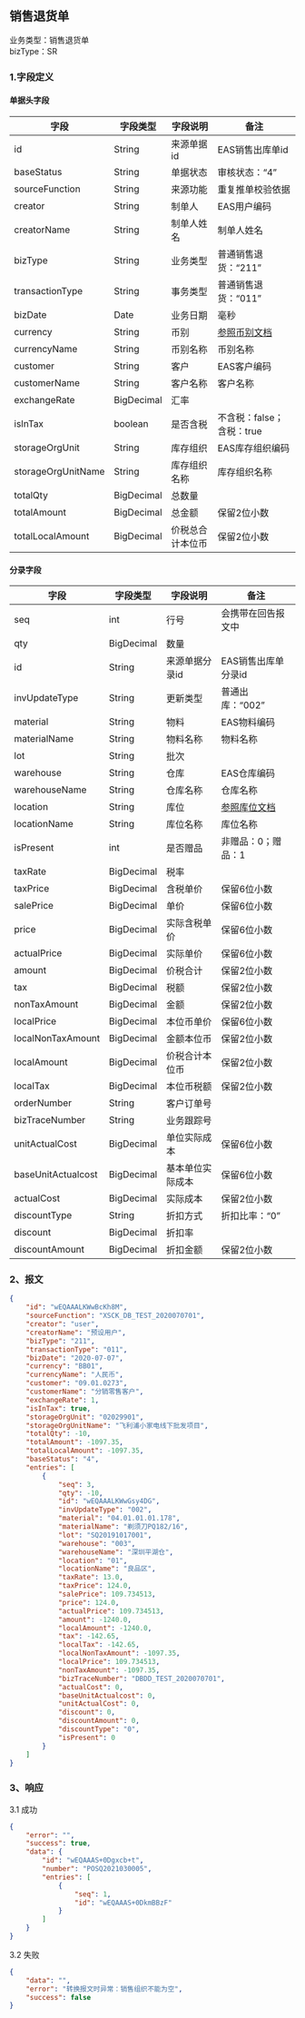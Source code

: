 ## <span id="SS">销售退货单</span>

业务类型：销售退货单<br>
bizType：SR<br>

### 1.字段定义
#### 单据头字段

| 字段             | 字段类型   | 字段说明         | 备注                                        |
| ---------------- | ---------- | ---------------- | ------------------------------------------- |
| id               | String     | 来源单据id       | EAS销售出库单id                             |
| baseStatus       | String     | 单据状态         | 审核状态：“4”                               |
| sourceFunction   | String     | 来源功能         | 重复推单校验依据                            |
| creator          | String     | 制单人           | EAS用户编码                                 |
| creatorName | String | 制单人姓名 | 制单人姓名 |
| bizType          | String     | 业务类型         | 普通销售退货：“211”                             |
| transactionType  | String     | 事务类型         | 普通销售退货：“011”                         |
| bizDate          | Date       | 业务日期         | 毫秒                                        |
| currency         | String     | 币别             | [参照币别文档](https://github.com/cthd2000/eas_proxy/blob/master/model/基础资料/币别.md) |
| currencyName | String  | 币别名称 | 币别名称 |
| customer         | String     | 客户             | EAS客户编码                                 |
| customerName | String  | 客户名称 | 客户名称 |
| exchangeRate     | BigDecimal | 汇率             |                                             |
| isInTax          | boolean    | 是否含税         | 不含税：false；含税：true                   |
| storageOrgUnit   | String     | 库存组织         | EAS库存组织编码                             |
| storageOrgUnitName | String | 库存组织名称 | 库存组织名称 |
| totalQty         | BigDecimal | 总数量           |                                             |
| totalAmount      | BigDecimal | 总金额           | 保留2位小数                                 |
| totalLocalAmount | BigDecimal | 价税总合计本位币 | 保留2位小数                                 |

#### 分录字段

| 字段               | 字段类型   | 字段说明         | 备注                                                         |
| ------------------ | ---------- | ---------------- | ------------------------------------------------------------ |
| seq                | int        | 行号             | 会携带在回告报文中                                           |
| qty                | BigDecimal | 数量             |                                                              |
| id                 | String     | 来源单据分录id   | EAS销售出库单分录id                                         |
| invUpdateType      | String     | 更新类型         | 普通出库：“002”                                              |
| material           | String     | 物料             | EAS物料编码                                                  |
| materialName | String | 物料名称 | 物料名称 |
| lot                | String     | 批次             |                                                              |
| warehouse          | String     | 仓库             | EAS仓库编码                                                  |
| warehouseName | String | 仓库名称 | 仓库名称 |
| location           | String     | 库位             | [参照库位文档](https://github.com/cthd2000/eas_proxy/blob/master/model/基础资料/库位.md) |
| locationName | String | 库位名称 | 库位名称 |
| isPresent          | int        | 是否赠品         | 非赠品：0；赠品：1                                           |
| taxRate            | BigDecimal | 税率             |                                                              |
| taxPrice           | BigDecimal | 含税单价         | 保留6位小数                                                  |
| salePrice          | BigDecimal | 单价             | 保留6位小数                                                  |
| price              | BigDecimal | 实际含税单价     | 保留6位小数                                                  |
| actualPrice        | BigDecimal | 实际单价         | 保留6位小数                                                  |
| amount             | BigDecimal | 价税合计         | 保留2位小数                                                  |
| tax                | BigDecimal | 税额             | 保留2位小数                                                  |
| nonTaxAmount       | BigDecimal | 金额             | 保留2位小数                                                  |
| localPrice         | BigDecimal | 本位币单价       | 保留6位小数                                                  |
| localNonTaxAmount  | BigDecimal | 金额本位币       | 保留2位小数                                                  |
| localAmount        | BigDecimal | 价税合计本位币   | 保留2位小数                                                  |
| localTax           | BigDecimal | 本位币税额       | 保留2位小数                                                  |
| orderNumber        | String     | 客户订单号       |                                                              |
| bizTraceNumber     | String     | 业务跟踪号       |                                                              |
| unitActualCost     | BigDecimal | 单位实际成本     | 保留6位小数                                                  |
| baseUnitActualcost | BigDecimal | 基本单位实际成本 | 保留6位小数                                                  |
| actualCost         | BigDecimal | 实际成本         | 保留2位小数                                                  |
| discountType       | String     | 折扣方式         | 折扣比率：“0”                                                |
| discount           | BigDecimal | 折扣率           |                                                              |
| discountAmount     | BigDecimal | 折扣金额         | 保留2位小数                                                  |


### 2、报文
```json
{
	"id": "wEQAAALKWwBcKh8M",
	"sourceFunction": "XSCK_DB_TEST_2020070701",
	"creator": "user",
	"creatorName": "预设用户",
	"bizType": "211",
	"transactionType": "011",
	"bizDate": "2020-07-07",
	"currency": "BB01",
	"currencyName": "人民币",
	"customer": "09.01.0273",
	"customerName": "分销零售客户",
	"exchangeRate": 1,
	"isInTax": true,
	"storageOrgUnit": "02029901",
	"storageOrgUnitName": "飞利浦小家电线下批发项目",
	"totalQty": -10,
	"totalAmount": -1097.35,
	"totalLocalAmount": -1097.35,
	"baseStatus": "4",
	"entries": [
		{
			"seq": 3,
			"qty": -10,
			"id": "wEQAAALKWwGsy4DG",
			"invUpdateType": "002",
			"material": "04.01.01.01.178",
			"materialName": "剃须刀PQ182/16",
			"lot": "SQ20191017001",
			"warehouse": "003",
			"warehouseName": "深圳平湖仓",
			"location": "01",
			"locationName": "良品区",
			"taxRate": 13.0,
			"taxPrice": 124.0,
			"salePrice": 109.734513,
			"price": 124.0,
			"actualPrice": 109.734513,
			"amount": -1240.0,
			"localAmount": -1240.0,
			"tax": -142.65,
			"localTax": -142.65,
			"localNonTaxAmount": -1097.35,
			"localPrice": 109.734513,
			"nonTaxAmount": -1097.35,
			"bizTraceNumber": "DBDD_TEST_2020070701",
			"actualCost": 0,
			"baseUnitActualcost": 0,
			"unitActualCost": 0,
			"discount": 0,
			"discountAmount": 0,
			"discountType": "0",
			"isPresent": 0
		}
	]
}
```
### 3、响应
3.1 成功
```json
{
	"error": "",
	"success": true,
	"data": {
		"id": "wEQAAAS+0Dgxcb+t",
		"number": "POSQ2021030005",
		"entries": [
			{
				"seq": 1,
				"id": "wEQAAAS+0DkmBBzF"
			}
		]
	}
}
```
3.2 失败
```json
{
	"data": "",
	"error": "转换报文时异常：销售组织不能为空",
	"success": false
}
```